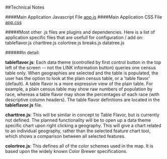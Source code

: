 ##Technical Notes

####Main Application Javascript File
[app.js](assets/js/app.js)
####Main Application CSS File
[app.css](assets/js/app.css)

#####Most other .js files are plugins and dependencies.  Here is a list of application specific files that are usefull for configuration / add on:
tableflavor.js
charttree.js
colortree.js
breaks.js
datatree.js


######In detail:

**tableflavor.js**:  Each data theme (controlled by first control button in the top left of the screen -- not the LINK information button) queries one census table only.  When geographies are selected and the table is populated, the user has the option to look at the plain census table, or a 'table flavor' (default).  A table flavor is a more expressive view of the plain table.  For example, a plain census table may show raw numbers of population by race, whereas a table flavor may show the percentages of each race (with descriptive column headers).  The table flavor definitions are located in the **tableflavor.js** file.

**charttree.js**:  This will be similar in concept to Table Flavor, but is currently not defined.  The planned functionality will be to open up a data theme specific chart upon right clicking a geography.  This will give a chart related to an individual geography, rather than the selected feature chart tool, which shows a comparison between all selected features.

**colortree.js**:  This defines all of the color schemes used in the map.  It is based upon the widely known Color Brewer specifications.







